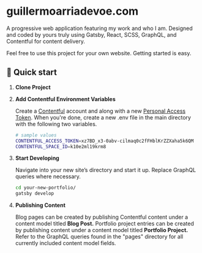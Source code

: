 # guillermoarriadevoe.com

A progressive web application featuring my work and who I am. Designed and coded by yours truly using Gatsby, React, SCSS, GraphQL, and Contentful for content delivery.

Feel free to use this project for your own website. Getting started is easy.

## 🚀 Quick start

1. **Clone Project**

2.  **Add Contentful Environment Variables**

    Create a [Contentful](https://www.contentful.com) account and along with a new [Personal Access Token](https://www.contentful.com/developers/docs/references/authentication/#the-content-management-api). When you're done, create a new .env file in the main directory with the following two variables. 

    ```sh
    # sample values
    CONTENTFUL_ACCESS_TOKEN=xz7BD_x3-0abv-cilmaq0c2fFHblKrZZXaha5k6QM
    CONTENTFUL_SPACE_ID=k10e2ml19krm8
    ```

3.  **Start Developing**

    Navigate into your new site’s directory and start it up. Replace GraphQL queries where necessary.

    ```sh
    cd your-new-portfolio/
    gatsby develop
    ```

4. **Publishing Content**
    
    Blog pages can be created by publishing Contentful content under a content model titled **Blog Post.**  Portfolio project entries can be created by publishing content under a content model titled **Portfolio Project.** Refer to the GraphQL queries found in the "pages" directory for all currently included content model fields.
